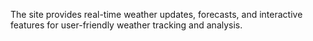 The site provides real-time weather updates, forecasts, and interactive features for user-friendly weather tracking and
analysis.
